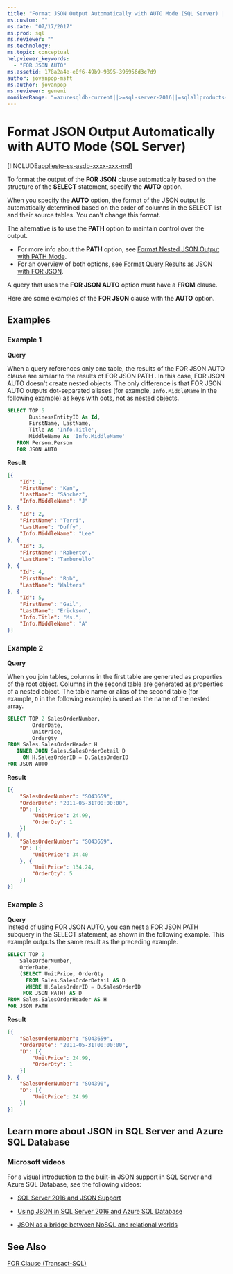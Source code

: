 ```yaml
---
title: "Format JSON Output Automatically with AUTO Mode (SQL Server) | Microsoft Docs"
ms.custom: ""
ms.date: "07/17/2017"
ms.prod: sql
ms.reviewer: ""
ms.technology: 
ms.topic: conceptual
helpviewer_keywords: 
  - "FOR JSON AUTO"
ms.assetid: 178a2a4e-e0f6-49b9-9895-396956d3c7d9
author: jovanpop-msft
ms.author: jovanpop
ms.reviewer: genemi
monikerRange: "=azuresqldb-current||>=sql-server-2016||=sqlallproducts-allversions||>=sql-server-linux-2017||=azuresqldb-mi-current"
---
```

# Format JSON Output Automatically with AUTO Mode (SQL Server)
[!INCLUDE[appliesto-ss-asdb-xxxx-xxx-md](../../includes/appliesto-ss-asdb-xxxx-xxx-md.md)]

To format the output of the **FOR JSON** clause automatically based on the structure of the **SELECT** statement, specify the **AUTO** option.  
  
When you specify the **AUTO** option, the format of the JSON output is automatically determined based on the order of columns in the SELECT list and their source tables. You can't change this format.
 
The alternative is to use the **PATH** option to maintain control over the output.
-   For more info about the **PATH** option, see [Format Nested JSON Output with PATH Mode](../../relational-databases/json/format-nested-json-output-with-path-mode-sql-server.md).
-   For an overview of both options, see [Format Query Results as JSON with FOR JSON](../../relational-databases/json/format-query-results-as-json-with-for-json-sql-server.md).

A query that uses the **FOR JSON AUTO** option must have a **FROM** clause.  
  
Here are some examples of the **FOR JSON** clause with the **AUTO** option.  
  
## Examples

### Example 1
 **Query**  
  
When a query references only one table, the results of the FOR JSON AUTO clause are similar to the results of FOR JSON PATH . In this case, FOR JSON AUTO doesn't create nested objects. The only difference is that FOR JSON AUTO outputs dot-separated aliases (for example, `Info.MiddleName` in the following example) as keys with dots, not as nested objects.  
  
```sql  
SELECT TOP 5   
       BusinessEntityID As Id,  
       FirstName, LastName,  
       Title As 'Info.Title',  
       MiddleName As 'Info.MiddleName'  
   FROM Person.Person  
   FOR JSON AUTO  
```  
  
 **Result**  
  
```json  
[{
	"Id": 1,
	"FirstName": "Ken",
	"LastName": "Sánchez",
	"Info.MiddleName": "J"
}, {
	"Id": 2,
	"FirstName": "Terri",
	"LastName": "Duffy",
	"Info.MiddleName": "Lee"
}, {
	"Id": 3,
	"FirstName": "Roberto",
	"LastName": "Tamburello"
}, {
	"Id": 4,
	"FirstName": "Rob",
	"LastName": "Walters"
}, {
	"Id": 5,
	"FirstName": "Gail",
	"LastName": "Erickson",
	"Info.Title": "Ms.",
	"Info.MiddleName": "A"
}]
```  

### Example 2

**Query**  
  
When you join tables, columns in the first table are generated as properties of the root object. Columns in the second table are generated as properties of a nested object. The table name or alias of the second table (for example, `D` in the following example) is used as the name of the nested array.  
  
```sql  
SELECT TOP 2 SalesOrderNumber,  
        OrderDate,  
        UnitPrice,  
        OrderQty  
FROM Sales.SalesOrderHeader H  
   INNER JOIN Sales.SalesOrderDetail D  
     ON H.SalesOrderID = D.SalesOrderID  
FOR JSON AUTO   
```  
  
**Result**  
  
```json  
[{
	"SalesOrderNumber": "SO43659",
	"OrderDate": "2011-05-31T00:00:00",
	"D": [{
		"UnitPrice": 24.99,
		"OrderQty": 1
	}]
}, {
	"SalesOrderNumber": "SO43659",
	"D": [{
		"UnitPrice": 34.40
	}, {
		"UnitPrice": 134.24,
		"OrderQty": 5
	}]
}]
```  

### Example 3
 
**Query**  
Instead of using FOR JSON AUTO, you can nest a FOR JSON PATH subquery in the SELECT statement, as shown in the following example. This example outputs the same result as the preceding example.  
  
```sql  
SELECT TOP 2  
    SalesOrderNumber,  
    OrderDate,  
    (SELECT UnitPrice, OrderQty  
      FROM Sales.SalesOrderDetail AS D  
      WHERE H.SalesOrderID = D.SalesOrderID  
     FOR JSON PATH) AS D  
FROM Sales.SalesOrderHeader AS H  
FOR JSON PATH  
```  
  
**Result**  
  
```json  
[{
	"SalesOrderNumber": "SO43659",
	"OrderDate": "2011-05-31T00:00:00",
	"D": [{
		"UnitPrice": 24.99,
		"OrderQty": 1
	}]
}, {
	"SalesOrderNumber": "SO4390",
	"D": [{
		"UnitPrice": 24.99
	}]
}]
```  

## Learn more about JSON in SQL Server and Azure SQL Database  
  
### Microsoft videos

For a visual introduction to the built-in JSON support in SQL Server and Azure SQL Database, see the following videos:

-   [SQL Server 2016 and JSON Support](https://channel9.msdn.com/Shows/Data-Exposed/SQL-Server-2016-and-JSON-Support)

-   [Using JSON in SQL Server 2016 and Azure SQL Database](https://channel9.msdn.com/Shows/Data-Exposed/Using-JSON-in-SQL-Server-2016-and-Azure-SQL-Database)

-   [JSON as a bridge between NoSQL and relational worlds](https://channel9.msdn.com/events/DataDriven/SQLServer2016/JSON-as-a-bridge-betwen-NoSQL-and-relational-worlds)

## See Also  
 [FOR Clause &#40;Transact-SQL&#41;](../../t-sql/queries/select-for-clause-transact-sql.md)  
